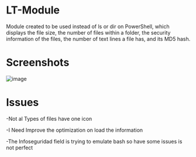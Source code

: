 # LT-Module
Module created to be used instead of ls or dir on PowerShell, which displays the file size, the number of files within a folder, the security information of the files, the number of text lines a file has, and its MD5 hash.

# Screenshots
![image](https://github.com/Nooch98/LT-Module/assets/73700510/ef2b1c2c-0ed3-426d-8183-12f1a2f2d207)


# Issues
-Not al Types of files have one icon

-I Need Improve the optimization on load the information

-The Infoseguridad field is trying to emulate bash so have some issues is not perfect
